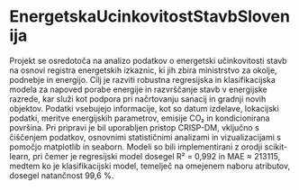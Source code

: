 # EnergetskaUcinkovitostStavbSlovenija

Projekt se osredotoča na analizo podatkov o energetski učinkovitosti stavb na osnovi registra energetskih izkaznic, ki jih zbira ministrstvo za okolje, podnebje in energijo. Cilj je razviti robustna regresijska in klasifikacijska modela za napoved porabe energije in razvrščanje stavb v energijske razrede, kar služi kot podpora pri načrtovanju sanacij in gradnji novih objektov. Podatki vsebujejo informacije, kot so datum izdelave, lokacijski podatki, meritve energijskih parametrov, emisije CO₂ in kondicionirana površina. Pri pripravi je bil uporabljen pristop CRISP-DM, vključno s čiščenjem podatkov, osnovnimi statističnimi analizami in vizualizacijami s pomočjo matplotlib in seaborn. Modeli so bili implementirani z orodji scikit-learn, pri čemer je regresijski model dosegel R² = 0,992 in MAE ≈ 213115, medtem ko je klasifikacijski model, temelječ na omejenem naboru atributov, dosegel natančnost 99,6 %.
